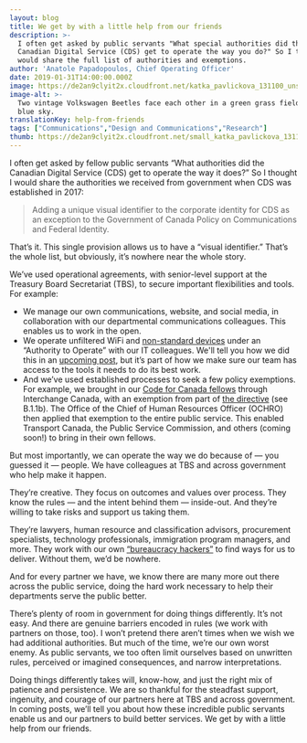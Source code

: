 ```yaml
---
layout: blog
title: We get by with a little help from our friends
description: >-
  I often get asked by public servants "What special authorities did the
  Canadian Digital Service (CDS) get to operate the way you do?" So I thought I
  would share the full list of authorities and exemptions.
author: 'Anatole Papadopoulos, Chief Operating Officer'
date: 2019-01-31T14:00:00.000Z
image: https://de2an9clyit2x.cloudfront.net/katka_pavlickova_131100_unsplash_min_3c6c37adef.jpg
image-alt: >-
  Two vintage Volkswagen Beetles face each other in a green grass field with a
  blue sky.
translationKey: help-from-friends
tags: ["Communications","Design and Communications","Research"]
thumb: https://de2an9clyit2x.cloudfront.net/small_katka_pavlickova_131100_unsplash_min_3c6c37adef.jpg
---
```

I often get asked by fellow public servants “What authorities did the Canadian Digital Service (CDS) get to operate the way it does?” So I thought I would share the authorities we received from government when CDS was established in 2017:

> Adding a unique visual identifier to the corporate identity for CDS as an exception to the Government of Canada Policy on Communications and Federal Identity.

That’s it. This single provision allows us to have a “visual identifier.” That’s the whole list, but obviously, it’s nowhere near the whole story.

We’ve used operational agreements, with senior-level support at the Treasury Board Secretariat (TBS), to secure important flexibilities and tools. For example:

* We manage our own communications, website, and social media, in collaboration with our departmental communications colleagues. This enables us to work in the open.
* We operate unfiltered WiFi and [non-standard devices](https://digital.canada.ca/2018/06/27/tools-to-do-good-work/) under an “Authority to Operate” with our IT colleagues. We'll tell you how we did this in an [upcoming post](https://digital.canada.ca/2019/02/06/getting-external-wi-fi-in-government-offices/), but it’s part of how we make sure our team has access to the tools it needs to do its best work.
* And we’ve used established processes to seek a few policy exemptions. For example, we brought in our [Code for Canada fellows](https://digital.canada.ca/2018/04/19/our-partnership-with-code-for-canada/) through Interchange Canada, with an exemption from part of [the directive](https://www.tbs-sct.gc.ca/pol/doc-eng.aspx?id=12553) (see B.1.1b). The Office of the Chief of Human Resources Officer (OCHRO) then applied that exemption to the entire public service. This enabled Transport Canada, the Public Service Commission, and others (coming soon!) to bring in their own fellows.

But most importantly, we can operate the way we do because of — you guessed it — people. We have colleagues at TBS and across government who help make it happen.

They’re creative. They focus on outcomes and values over process. They know the rules — and the intent behind them — inside-out. And they’re willing to take risks and support us taking them.

They’re lawyers, human resource and classification advisors, procurement specialists, technology professionals, immigration program managers, and more. They work with our own [“bureaucracy hackers”](https://digital.canada.ca/2018/09/07/policy/) to find ways for us to deliver. Without them, we’d be nowhere.

And for every partner we have, we know there are many more out there across the public service, doing the hard work necessary to help their departments serve the public better.

There’s plenty of room in government for doing things differently. It’s not easy. And there are genuine barriers encoded in rules (we work with partners on those, too). I won’t pretend there aren’t times when we wish we had additional authorities. But much of the time, we’re our own worst enemy. As public servants, we too often limit ourselves based on unwritten rules, perceived or imagined consequences, and narrow interpretations.

Doing things differently takes will, know-how, and just the right mix of patience and persistence. We are so thankful for the steadfast support, ingenuity, and courage of our partners here at TBS and across government. In coming posts, we’ll tell you about how these incredible public servants enable us and our partners to build better services. We get by with a little help from our friends.

